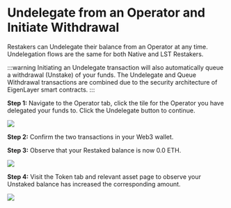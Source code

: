 # Undelegate from an Operator and Initiate Withdrawal

Restakers can Undelegate their balance from an Operator at any time. Undelegation flows are the same for both Native and LST Restakers.

:::warning
Initiating an Undelegate transaction will also automatically queue a withdrawal (Unstake) of your funds. The Undelegate and Queue Withdrawal transactions are combined due to the security architecture of EigenLayer smart contracts.
:::

**Step 1:** Navigate to the Operator tab, click the tile for the Operator you have delegated your funds to. Click the Undelegate button to continue.

![](https://lh7-us.googleusercontent.com/SzsWbRMQ-9NYYfah1kBT89hfCZSEvd04Rtk_G1J1en31FbZHEYalivDgIsH-E7sHrKtLQUEFIcq7CdmMvCrFXO3_qYpts5t__y3YMSuqH3GiQa95MrE-BRfHlFDkaqlAolLVXCiybmHm48TZdRLEQMI)

**Step 2:** Confirm the two transactions in your Web3 wallet.

**Step 3:** Observe that your Restaked balance is now 0.0 ETH.

![](https://lh7-us.googleusercontent.com/DStQhIFho5ga5_1h945XDiJGtnQvrEy_KzXm1jnhCCysFWJCV2JoOSnEY4xX35loBDGw-tjjoWq_vUAGICkyR9Gz0eUplNKsuDJkp73rFOFMwd2NQYE5Gs_cVZ7riCGsF7j86PARHtyhf14PH3sKb2Y)

**Step 4:** Visit the Token tab and relevant asset page to observe your Unstaked balance has increased the corresponding amount.

![](https://lh7-us.googleusercontent.com/7-TpReNxUQnJlp0W_KqCyaQf7osXcMwHFDKaAybtmTUgEhGmdHreUrAE0jPj7ZZisKqaLhIhkZtksYFz3r8_KShhr-92FyA6pERdXbQhzZQ4bZlceEDIKhR-M_wutvom_JTc8E9h-GSfl3jxDxdf6EE)
